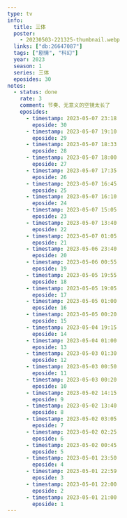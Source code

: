```yaml
---
type: tv
info:
  title: 三体
  poster:
    - 20230503-221325-thumbnail.webp
  links: ["db:26647087"]
  tags: ["剧情", "科幻"]
  year: 2023
  season: 1
  series: 三体
  eposides: 30
notes:
  - status: done
    rate: 3
    comment: 节奏、无意义的空镜太长了
    eposides:
      - timestamp: 2023-05-07 23:18
        eposide: 30
      - timestamp: 2023-05-07 19:10
        eposide: 29
      - timestamp: 2023-05-07 18:33
        eposide: 28
      - timestamp: 2023-05-07 18:00
        eposide: 27
      - timestamp: 2023-05-07 17:35
        eposide: 26
      - timestamp: 2023-05-07 16:45
        eposide: 25
      - timestamp: 2023-05-07 16:10
        eposide: 24
      - timestamp: 2023-05-07 15:05
        eposide: 23
      - timestamp: 2023-05-07 13:40
        eposide: 22
      - timestamp: 2023-05-07 01:05
        eposide: 21
      - timestamp: 2023-05-06 23:40
        eposide: 20
      - timestamp: 2023-05-06 00:55
        eposide: 19
      - timestamp: 2023-05-05 19:55
        eposide: 18
      - timestamp: 2023-05-05 19:05
        eposide: 17
      - timestamp: 2023-05-05 01:00
        eposide: 16
      - timestamp: 2023-05-05 00:20
        eposide: 15
      - timestamp: 2023-05-04 19:15
        eposide: 14
      - timestamp: 2023-05-04 01:00
        eposide: 13
      - timestamp: 2023-05-03 01:30
        eposide: 12
      - timestamp: 2023-05-03 00:50
        eposide: 11
      - timestamp: 2023-05-03 00:20
        eposide: 10
      - timestamp: 2023-05-02 14:15
        eposide: 9
      - timestamp: 2023-05-02 13:40
        eposide: 8
      - timestamp: 2023-05-02 03:05
        eposide: 7
      - timestamp: 2023-05-02 02:25
        eposide: 6
      - timestamp: 2023-05-02 00:45
        eposide: 5
      - timestamp: 2023-05-01 23:50
        eposide: 4
      - timestamp: 2023-05-01 22:59
        eposide: 3
      - timestamp: 2023-05-01 22:00
        eposide: 2
      - timestamp: 2023-05-01 21:00
        eposide: 1
---
```

